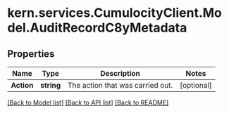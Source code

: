 
# kern.services.CumulocityClient.Model.AuditRecordC8yMetadata

## Properties

Name | Type | Description | Notes
------------ | ------------- | ------------- | -------------
**Action** | **string** | The action that was carried out. | [optional] 

[[Back to Model list]](../README.md#documentation-for-models)
[[Back to API list]](../README.md#documentation-for-api-endpoints)
[[Back to README]](../README.md)

